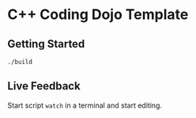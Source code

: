 # C++ Coding Dojo Template

## Getting Started

    ./build


## Live Feedback

Start script `watch` in a terminal and start editing.
